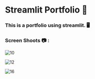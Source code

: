 # Streamlit Portfolio 🧑  
### This is a portfolio using streamlit. 🖥️

### Screen Shoots 📷 :

![10](https://github.com/moadhamousti/Python-Projects/assets/118165767/b7dc38df-2f70-4139-90a9-bd67d62c1eac)

![12](https://github.com/moadhamousti/Python-Projects/assets/118165767/37512a7e-bbf3-40a6-bd62-17dc0d1a2767)

![16](https://github.com/moadhamousti/Python-Projects/assets/118165767/cb3449e2-31c4-49f7-b3d5-1f693bf8f076)
